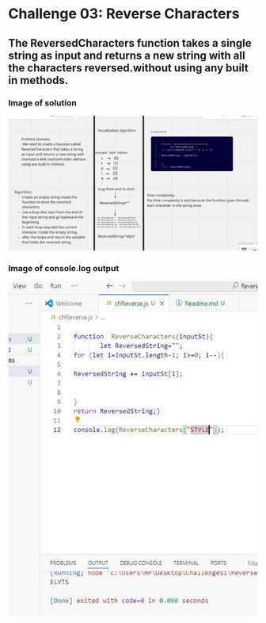 # Challenge 03: **Reverse Characters**

## The ReversedCharacters function takes a single string as input and returns a new string with all the characters reversed.without using any built in methods.

### Image of solution
![image of solution](WHboared.JPG)

### Image of console.log output

![image of solution](oUTPUT.JPG) 